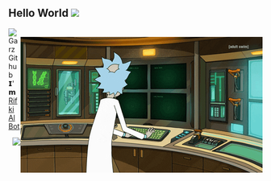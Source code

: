 ## Hello World <img src="https://raw.githubusercontent.com/iampavangandhi/iampavangandhi/master/gifs/Hi.gif" width="30px"></h2>


</a>

<a href="https://github.com/Rifkialbot2">

  <img align="left" alt="Garz Github" width="22px" src="https://cdn.jsdelivr.net/npm/simple-icons@v3/icons/github.svg" />

</a>

<a href="https://t.me/sss">


</a>

<br />

<img align="right" alt="GIF" src="https://github.com/darshan-jain/darshan-jain/blob/master/rick.gif" />

𝗜'𝗺 [Rifki Al Bot](https://github.com/Rifkialbot2)

<img align="right" src="https://github-readme-stats.vercel.app/api?username=GarzProject&show_icons=true&hide_border=true">